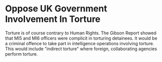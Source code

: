 Oppose UK Government Involvement In Torture
===========================================

Torture is of course contrary to Human Rights. The Gibson Report showed 
that MI5 and MI6 officers were complicit in torturing detainees. It 
would be a criminal offence to take part in intelligence operations 
involving torture. This would include "indirect torture" where foreign, 
collaborating agencies perform torture. 
